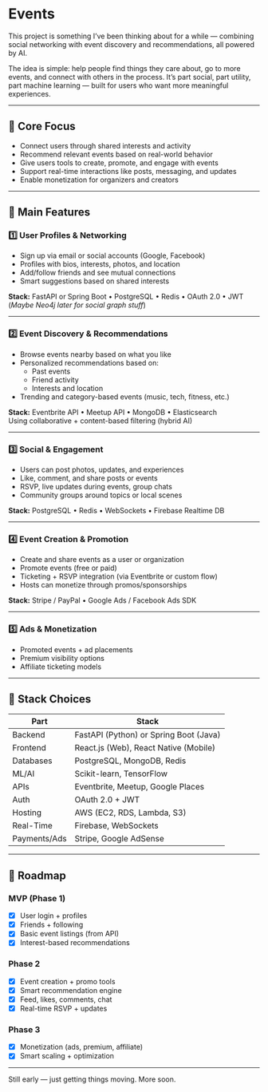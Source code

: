 # Events

This project is something I’ve been thinking about for a while — combining social networking with event discovery and recommendations, all powered by AI.

The idea is simple: help people find things they care about, go to more events, and connect with others in the process. It’s part social, part utility, part machine learning — built for users who want more meaningful experiences.

---

## 🔹 Core Focus

- Connect users through shared interests and activity
- Recommend relevant events based on real-world behavior
- Give users tools to create, promote, and engage with events
- Support real-time interactions like posts, messaging, and updates
- Enable monetization for organizers and creators

---

## 🔹 Main Features

### 1️⃣ User Profiles & Networking

- Sign up via email or social accounts (Google, Facebook)
- Profiles with bios, interests, photos, and location
- Add/follow friends and see mutual connections
- Smart suggestions based on shared interests

**Stack:** FastAPI or Spring Boot • PostgreSQL • Redis • OAuth 2.0 • JWT  
(*Maybe Neo4j later for social graph stuff*)

---

### 2️⃣ Event Discovery & Recommendations

- Browse events nearby based on what you like
- Personalized recommendations based on:
  - Past events
  - Friend activity
  - Interests and location
- Trending and category-based events (music, tech, fitness, etc.)

**Stack:** Eventbrite API • Meetup API • MongoDB • Elasticsearch  
Using collaborative + content-based filtering (hybrid AI)

---

### 3️⃣ Social & Engagement

- Users can post photos, updates, and experiences
- Like, comment, and share posts or events
- RSVP, live updates during events, group chats
- Community groups around topics or local scenes

**Stack:** PostgreSQL • Redis • WebSockets • Firebase Realtime DB

---

### 4️⃣ Event Creation & Promotion

- Create and share events as a user or organization
- Promote events (free or paid)
- Ticketing + RSVP integration (via Eventbrite or custom flow)
- Hosts can monetize through promos/sponsorships

**Stack:** Stripe / PayPal • Google Ads / Facebook Ads SDK

---

### 5️⃣ Ads & Monetization

- Promoted events + ad placements
- Premium visibility options
- Affiliate ticketing models

---

## 🔹 Stack Choices

| Part             | Stack                                    |
|------------------|------------------------------------------|
| Backend          | FastAPI (Python) or Spring Boot (Java)   |
| Frontend         | React.js (Web), React Native (Mobile)    |
| Databases        | PostgreSQL, MongoDB, Redis               |
| ML/AI            | Scikit-learn, TensorFlow                 |
| APIs             | Eventbrite, Meetup, Google Places        |
| Auth             | OAuth 2.0 + JWT                          |
| Hosting          | AWS (EC2, RDS, Lambda, S3)               |
| Real-Time        | Firebase, WebSockets                     |
| Payments/Ads     | Stripe, Google AdSense                   |

---

## 🔹 Roadmap

### MVP (Phase 1)
- [x] User login + profiles
- [x] Friends + following
- [x] Basic event listings (from API)
- [x] Interest-based recommendations

### Phase 2
- [x] Event creation + promo tools
- [x] Smart recommendation engine
- [x] Feed, likes, comments, chat
- [x] Real-time RSVP + updates

### Phase 3
- [x] Monetization (ads, premium, affiliate)
- [x] Smart scaling + optimization

---

Still early — just getting things moving. More soon.
